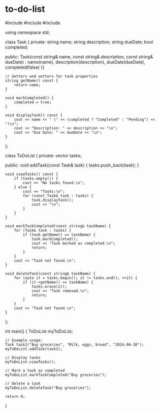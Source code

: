 # to-do-list
#include <iostream>
#include <string>
#include <vector>

using namespace std;

class Task {
private:
    string name;
    string description;
    string dueDate;
    bool completed;

public:
    Task(const string& name, const string& description, const string& dueDate)
        : name(name), description(description), dueDate(dueDate), completed(false) {}

    // Getters and setters for task properties
    string getName() const {
        return name;
    }

    void markCompleted() {
        completed = true;
    }

    void displayTask() const {
        cout << name << " (" << (completed ? "Completed" : "Pending") << ")\n";
        cout << "Description: " << description << "\n";
        cout << "Due Date: " << dueDate << "\n";
    }
};

class ToDoList {
private:
    vector<Task> tasks;

public:
    void addTask(const Task& task) {
        tasks.push_back(task);
    }

    void viewTasks() const {
        if (tasks.empty()) {
            cout << "No tasks found.\n";
        } else {
            cout << "Tasks:\n";
            for (const Task& task : tasks) {
                task.displayTask();
                cout << "\n";
            }
        }
    }

    void markTaskCompleted(const string& taskName) {
        for (Task& task : tasks) {
            if (task.getName() == taskName) {
                task.markCompleted();
                cout << "Task marked as completed.\n";
                return;
            }
        }
        cout << "Task not found.\n";
    }

    void deleteTask(const string& taskName) {
        for (auto it = tasks.begin(); it != tasks.end(); ++it) {
            if (it->getName() == taskName) {
                tasks.erase(it);
                cout << "Task removed.\n";
                return;
            }
        }
        cout << "Task not found.\n";
    }
};

int main() {
    ToDoList myToDoList;

    // Example usage:
    Task task1("Buy groceries", "Milk, eggs, bread", "2024-06-30");
    myToDoList.addTask(task1);

    // Display tasks
    myToDoList.viewTasks();

    // Mark a task as completed
    myToDoList.markTaskCompleted("Buy groceries");

    // Delete a task
    myToDoList.deleteTask("Buy groceries");

    return 0;
}
